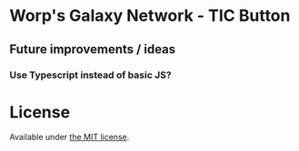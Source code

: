 # Worp's Galaxy Network - TIC Button

## Future improvements / ideas

### Use Typescript instead of basic JS?

# License

Available under [the MIT license](http://mths.be/mit).
